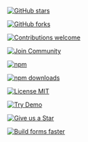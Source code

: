 <!-- ==================== FORMENGINE CORE BADGES ==================== -->

[![GitHub stars](https://img.shields.io/github/stars/optimajet/formengine?style=for-the-badge&logo=github&color=4286F4)](https://github.com/optimajet/formengine/stargazers)

[![GitHub forks](https://img.shields.io/github/forks/optimajet/formengine?style=for-the-badge&logo=github&color=4286F4)](https://github.com/optimajet/formengine/network/members)

[![Contributions welcome](https://img.shields.io/badge/Contributions-welcome-brightgreen?style=for-the-badge&logo=github)](https://github.com/optimajet/formengine/issues)

[![Join Community](https://img.shields.io/badge/💬_Join-Community-4286F4?style=for-the-badge&logo=github)](https://github.com/optimajet/formengine)

[![npm](https://img.shields.io/npm/v/@react-form-builder/core?style=for-the-badge&logo=npm&color=4286F4)](https://www.npmjs.com/package/@react-form-builder/core)

[![npm downloads](https://img.shields.io/npm/dm/@react-form-builder/core?style=for-the-badge&color=4286F4)](https://www.npmjs.com/package/@react-form-builder/core)

[![License MIT](https://img.shields.io/badge/License-MIT-green?style=for-the-badge)](https://github.com/optimajet/formengine/blob/master/LICENSE)

[![Try Demo](https://img.shields.io/badge/🚀_Try-Demo-4286F4?style=for-the-badge)](https://demo.formengine.io/)

[![Give us a Star](https://img.shields.io/badge/⭐️_Give_us_a_star-FFD700?style=for-the-badge)](https://github.com/optimajet/formengine/stargazers)

[![Build forms faster](https://img.shields.io/badge/🔥_Build_forms-faster-4286F4?style=for-the-badge)](https://demo.formengine.io/)


<!-- ================================================================ -->
